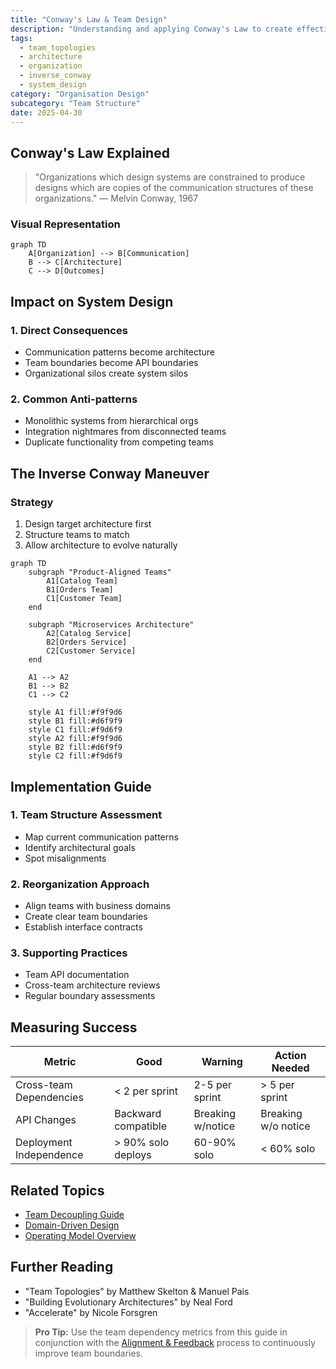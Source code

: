```yaml
---
title: "Conway's Law & Team Design"
description: "Understanding and applying Conway's Law to create effective team structures that promote good architecture and system design."
tags:
  - team_topologies
  - architecture
  - organization
  - inverse_conway
  - system_design
category: "Organisation Design"
subcategory: "Team Structure"
date: 2025-04-30
---
```


## Conway's Law Explained

> "Organizations which design systems are constrained to produce designs which are copies of the communication structures of these organizations."
> — Melvin Conway, 1967

### Visual Representation

```mermaid
graph TD
    A[Organization] --> B[Communication]
    B --> C[Architecture]
    C --> D[Outcomes]
```

## Impact on System Design

### 1. Direct Consequences
- Communication patterns become architecture
- Team boundaries become API boundaries
- Organizational silos create system silos

### 2. Common Anti-patterns
- Monolithic systems from hierarchical orgs
- Integration nightmares from disconnected teams
- Duplicate functionality from competing teams

## The Inverse Conway Maneuver

### Strategy
1. Design target architecture first
2. Structure teams to match
3. Allow architecture to evolve naturally

```mermaid
graph TD
    subgraph "Product-Aligned Teams"
        A1[Catalog Team]
        B1[Orders Team]
        C1[Customer Team]
    end
    
    subgraph "Microservices Architecture"
        A2[Catalog Service]
        B2[Orders Service]
        C2[Customer Service]
    end
    
    A1 --> A2
    B1 --> B2
    C1 --> C2
    
    style A1 fill:#f9f9d6
    style B1 fill:#d6f9f9
    style C1 fill:#f9d6f9
    style A2 fill:#f9f9d6
    style B2 fill:#d6f9f9
    style C2 fill:#f9d6f9
```

## Implementation Guide

### 1. Team Structure Assessment
- Map current communication patterns
- Identify architectural goals
- Spot misalignments

### 2. Reorganization Approach
- Align teams with business domains
- Create clear team boundaries
- Establish interface contracts

### 3. Supporting Practices
- Team API documentation
- Cross-team architecture reviews
- Regular boundary assessments

## Measuring Success

| Metric | Good | Warning | Action Needed |
|--------|------|---------|---------------|
| Cross-team Dependencies | < 2 per sprint | 2-5 per sprint | > 5 per sprint |
| API Changes | Backward compatible | Breaking w/notice | Breaking w/o notice |
| Deployment Independence | > 90% solo deploys | 60-90% solo | < 60% solo |

## Related Topics
- [Team Decoupling Guide](decoupling_teams)
- [Domain-Driven Design](organization-ddd)
- [Operating Model Overview](operating_alignment_model_wiki)

## Further Reading
- "Team Topologies" by Matthew Skelton & Manuel Pais
- "Building Evolutionary Architectures" by Neal Ford
- "Accelerate" by Nicole Forsgren

> **Pro Tip:** Use the team dependency metrics from this guide in conjunction with the [Alignment & Feedback](alignment-feedback) process to continuously improve team boundaries.
